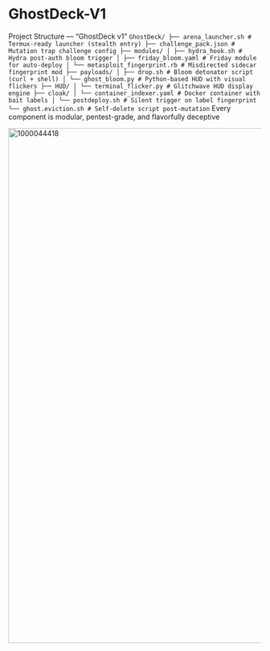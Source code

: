 # GhostDeck-V1


Project Structure — “GhostDeck v1”
`
GhostDeck/
├── arena_launcher.sh # Termux-ready launcher (stealth entry)
├── challenge_pack.json # Mutation trap challenge config
├── modules/
│ ├── hydra_hook.sh # Hydra post-auth bloom trigger
│ ├── friday_bloom.yaml # Friday module for auto-deploy
│ └── metasploit_fingerprint.rb # Misdirected sidecar fingerprint mod
├── payloads/
│ ├── drop.sh # Bloom detonator script (curl + shell)
│ └── ghost_bloom.py # Python-based HUD with visual flickers
├── HUD/
│ └── terminal_flicker.py # Glitchwave HUD display engine
├── cloak/
│ └── container_indexer.yaml # Docker container with bait labels
│ └── postdeploy.sh # Silent trigger on label fingerprint
└── ghost.eviction.sh # Self-delete script post-mutation
`
Every component is modular, pentest-grade, and flavorfully deceptive

<img width="1024" height="1024" alt="1000044418" src="https://github.com/user-attachments/assets/7df02b25-a597-4fca-8069-d48ae1c09ca7" />

